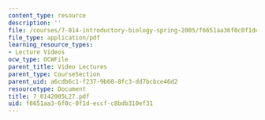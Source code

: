 ```yaml
---
content_type: resource
description: ''
file: /courses/7-014-introductory-biology-spring-2005/f6651aa36f0c0f1deccfc8bdb310ef31_7_0142005L27.pdf
file_type: application/pdf
learning_resource_types:
- Lecture Videos
ocw_type: OCWFile
parent_title: Video Lectures
parent_type: CourseSection
parent_uid: a6cdb6c1-f237-9b60-8fc3-dd7bcbce46d2
resourcetype: Document
title: 7_0142005L27.pdf
uid: f6651aa3-6f0c-0f1d-eccf-c8bdb310ef31
---
```

